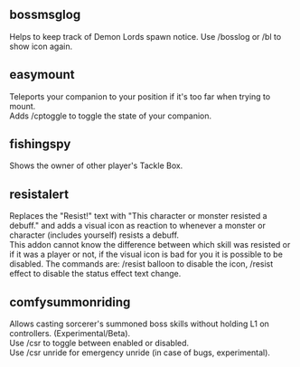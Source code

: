 bossmsglog
--

Helps to keep track of Demon Lords spawn notice. Use /bosslog or /bl to show icon again.

easymount
--

Teleports your companion to your position if it's too far when trying to mount.  
Adds /cptoggle to toggle the state of your companion.

fishingspy
--

Shows the owner of other player's Tackle Box.

resistalert
--

Replaces the "Resist!" text with "This character or monster resisted a debuff." and adds a visual icon as reaction to whenever a monster or character (includes yourself) resists a debuff.  
This addon cannot know the difference between which skill was resisted or if it was a player or not, if the visual icon is bad for you it is possible to be disabled. The commands are: /resist balloon to disable the icon, /resist effect to disable the status effect text change.

comfysummonriding
--

Allows casting sorcerer's summoned boss skills without holding L1 on controllers. (Experimental/Beta).  
Use /csr to toggle between enabled or disabled.  
Use /csr unride for emergency unride (in case of bugs, experimental).
